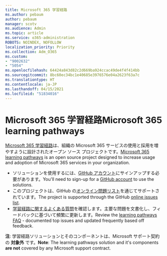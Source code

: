 ```yaml
---
title: Microsoft 365 学習経路
ms.author: pebaum
author: pebaum
manager: scotv
ms.audience: Admin
ms.topic: article
ms.service: o365-administration
ROBOTS: NOINDEX, NOFOLLOW
localization_priority: Priority
ms.collection: Adm_O365
ms.custom:
- "9002632"
- "5054"
ms.openlocfilehash: 64424a843d82c2d669ba924ccac49de4f4f414bb
ms.sourcegitcommit: 8bc60ec34bc1e40685e3976576e04a2623f63a7c
ms.translationtype: HT
ms.contentlocale: ja-JP
ms.lasthandoff: 04/15/2021
ms.locfileid: "51834016"
---
```

# <a name="microsoft-365-learning-pathways"></a><span data-ttu-id="18860-102">Microsoft 365 学習経路</span><span class="sxs-lookup"><span data-stu-id="18860-102">Microsoft 365 learning pathways</span></span>

<span data-ttu-id="18860-103">[Microsoft 365 学習経路](https://docs.microsoft.com/office365/customlearning/)は、組織の Microsoft 365 サービスの使用と採用を増やすように設計されたオープン ソース プロジェクトです。</span><span class="sxs-lookup"><span data-stu-id="18860-103">[Microsoft 365 learning pathways](https://docs.microsoft.com/office365/customlearning/) is an open source project designed to increase usage and adoption of Microsoft 365 services in your organization.</span></span>

- <span data-ttu-id="18860-104">ソリューションを使用するには、[GitHub アカウント](https://aka.ms/joingithub)にサインアップする必要があります。</span><span class="sxs-lookup"><span data-stu-id="18860-104">You'll need to sign-up for a [GitHub account](https://aka.ms/joingithub) to use the solutions.</span></span>
- <span data-ttu-id="18860-105">このプロジェクトは、GitHub の[オンライン問題リスト](https://aka.ms/CustomLearningHelp)を通じてサポートされています。</span><span class="sxs-lookup"><span data-stu-id="18860-105">The project is supported through the GitHub [online issues list](https://aka.ms/CustomLearningHelp).</span></span>
- <span data-ttu-id="18860-106">[学習経路に関するよくある質問](https://docs.microsoft.com/office365/customlearning/faq)を確認します。主要な問題を文書化し、フィードバックに基づいて頻繁に更新します。</span><span class="sxs-lookup"><span data-stu-id="18860-106">Review the [learning pathways FAQ](https://docs.microsoft.com/office365/customlearning/faq) - documented top issues and updated frequently based off feedback.</span></span>

<span data-ttu-id="18860-107">**注**: 学習経路ソリューションとそのコンポーネントは、Microsoft サポート契約の **対象外** です。</span><span class="sxs-lookup"><span data-stu-id="18860-107">**Note**: The learning pathways solution and it's components **are not** covered by any Microsoft support contract.</span></span>
